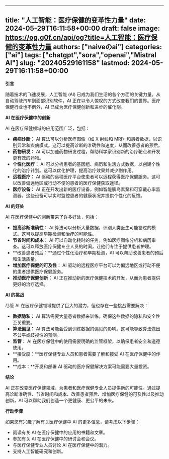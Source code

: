 
---
title: "人工智能：医疗保健的变革性力量"
date: 2024-05-29T16:11:58+00:00
draft: false
image: https://og.g0f.cn/api/og?title=人工智能：医疗保健的变革性力量
authors: ["naiveのai"]
categories: ["ai"]
tags: ["chatgpt","sora","openai","Mistral AI"]
slug: "20240529161158"
lastmod: 2024-05-29T16:11:58+00:00
---
**引言**

随着技术的飞速发展，人工智能 (AI) 已成为我们生活的各个方面的关键力量。从自动驾驶汽车到面部识别软件，AI 正在以令人惊叹的方式改变我们的世界。医疗保健行业也不例外，AI 已成为医疗保健创新和进步的催化剂。

**AI 在医疗保健中的创新**

AI 在医疗保健领域的应用范围广泛，包括：

- **疾病诊断：** AI 算法可以分析医疗图像（如 X 射线和 MRI）和患者数据，以识别异常和疾病模式。这可以提高诊断的准确性和速度，从而改善患者的预后。
- **药物研发：** AI 可以加速药物研发过程，帮助科学家识别新的治疗靶点和开发更有效的药物。
- **个性化医疗：** AI 可以分析患者的基因组、病历和生活方式数据，以创建个性化的治疗计划。这可以优化护理，提高治疗效果并减少副作用。
- **远程医疗：** AI 驱动的远程医疗平台使患者可以远程获得医疗保健服务。这可以改善偏远地区或行动不便的患者的医疗保健获取途径。
- **医疗设备：** AI 正在开发出新的医疗设备，例如智能胰岛素泵和可穿戴心率监测器。这些设备可以实时监控患者的健康状况并提供个性化的反馈。

**AI 的好处**

AI 在医疗保健中的创新带来了许多好处，包括：

- **提高诊断准确性：** AI 算法可以分析大量数据，识别人类医生可能错过的模式。这可以提高早期检测和治疗的可能性。
- **节省时间和成本：** AI 可以自动化耗时的任务，例如医疗图像分析和病历审查。这可以释放医疗保健专业人员的时间，让他们专注于提供患者护理。
- **改善患者预后：**通过个性化治疗和早期检测，AI 可以帮助改善患者的预后和生活质量。
- **增加医疗保健的可及性：** AI 驱动的远程医疗平台可以为偏远地区或行动不便的患者提供医疗保健服务。
- **推动医疗保健创新：** AI 正在推动新的医疗保健技术的开发，从而为患者提供更好的治疗选择。

**AI 的挑战**

尽管 AI 在医疗保健领域提供了巨大的潜力，但也存在一些挑战需要解决：

- **数据隐私：** AI 算法需要大量患者数据来训练。确保这些数据的隐私和安全性至关重要。
- **算法偏见：** AI 算法可能会受到训练数据的偏见的影响。这可能导致算法做出不公平或歧视性的预测。
- **监管：** AI 在医疗保健中的使用需要明确的监管框架，以确保患者安全和道德使用。
- **接受度：**医疗保健专业人员和患者需要了解和接受 AI 在医疗保健中的作用。
- **成本：**开发和部署 AI 驱动的医疗保健解决方案可能需要大量投资。

**结论**

AI 正在改变医疗保健领域，为患者和医疗保健专业人员提供新的可能性。通过提高诊断准确性、节省时间和成本、改善患者预后、增加医疗保健的可及性以及推动创新，AI 可以帮助我们创造一个更健康、更公平的未来。

**行动步骤**

如果您有兴趣了解有关医疗保健中 AI 的更多信息，请考虑以下步骤：

- 阅读有关 AI 在医疗保健中的应用的书籍和文章。
- 参加有关 AI 在医疗保健中的研讨会和会议。
- 与医疗保健专业人员讨论 AI 在医疗保健中的潜力。
- 支持人工智能研究和创新。